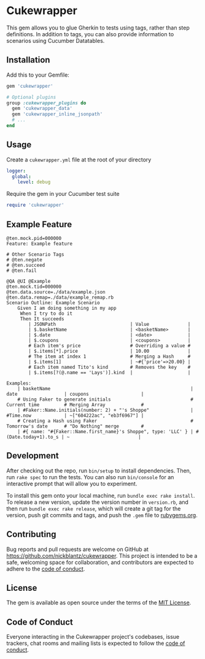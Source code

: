 # Cukewrapper

This gem allows you to glue Gherkin to tests using tags, rather than step 
definitions. In addition to tags, you can also provide information to 
scenarios using Cucumber Datatables. 

## Installation

Add this to your Gemfile:

```ruby
gem 'cukewrapper'

# Optional plugins
group :cukewrapper_plugins do
  gem 'cukewrapper_data'
  gem 'cukewrapper_inline_jsonpath'
  # ...
end
```

## Usage

Create a `cukewrapper.yml` file at the root of your directory

```yaml
logger:
  global:
    level: debug
```

Require the gem in your Cucumber test suite

```ruby
require 'cukewrapper'
```

## Example Feature

```gherkin
@ten.mock.pid=000000
Feature: Example feature

# Other Scenario Tags
# @ten.negate
# @ten.succeed
# @ten.fail

@QA @UI @Example
@ten.mock.tid=000000
@ten.data.source=./data/example.json
@ten.data.remap=./data/example_remap.rb
Scenario Outline: Example Scenario
    Given I am doing something in my app
     When I try to do it
     Then It succeeds
        | JSONPath                           | Value              |
        | $.basketName                       | <basketName>       |
        | $.date                             | <date>             |
        | $.coupons                          | <coupons>          |
        # Each item's price                  # Overriding a value #
        | $.items[*].price                   | 10.00              |
        # The item at index 1                # Merging a Hash     #
        | $.items[1]                         | ~#{'price'=>20.00} |
        # Each item named Tito's kind        # Removes the key    #
        | $.items[?(@.name == 'Lays')].kind  |                    |

Examples:
    | basketName                                                   | date                 | coupons                   |
    # Using Faker to generate initials                             # Current time         # Merging Array             #
    | #Faker::Name.initials(number: 2) + "'s Shoppe"               | #Time.now            | ~["604222ac", "eb3f6967"] |
    # Creating a Hash using Faker                                  # Tomorrow's date      # "Do Nothing" merge        #
    | #{ name: "#{Faker::Name.first_name}'s Shoppe", type: 'LLC' } | #(Date.today+1).to_s | ~                         |
```

## Development

After checking out the repo, run `bin/setup` to install dependencies. Then, run `rake spec` to run the tests. You can also run `bin/console` for an interactive prompt that will allow you to experiment.

To install this gem onto your local machine, run `bundle exec rake install`. To release a new version, update the version number in `version.rb`, and then run `bundle exec rake release`, which will create a git tag for the version, push git commits and tags, and push the `.gem` file to [rubygems.org](https://rubygems.org).

## Contributing

Bug reports and pull requests are welcome on GitHub at https://github.com/nickblantz/cukewrapper. This project is intended to be a safe, welcoming space for collaboration, and contributors are expected to adhere to the [code of conduct](https://github.com/nickblantz/cukewrapper/blob/master/CODE_OF_CONDUCT.md).


## License

The gem is available as open source under the terms of the [MIT License](https://opensource.org/licenses/MIT).

## Code of Conduct

Everyone interacting in the Cukewrapper project's codebases, issue trackers, chat rooms and mailing lists is expected to follow the [code of conduct](https://github.com/nickblantz/cukewrapper/blob/master/CODE_OF_CONDUCT.md).
